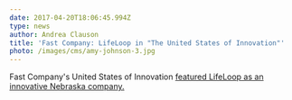 ```yaml
---
date: 2017-04-20T18:06:45.994Z
type: news
author: Andrea Clauson
title: 'Fast Company: LifeLoop in "The United States of Innovation"'
photo: /images/cms/amy-johnson-3.jpg
---
```

Fast Company's United States of Innovation [featured LifeLoop as an innovative Nebraska company. ](https://www.fastcompany.com/40401141/announcing-the-united-states-of-innovation-2017)
